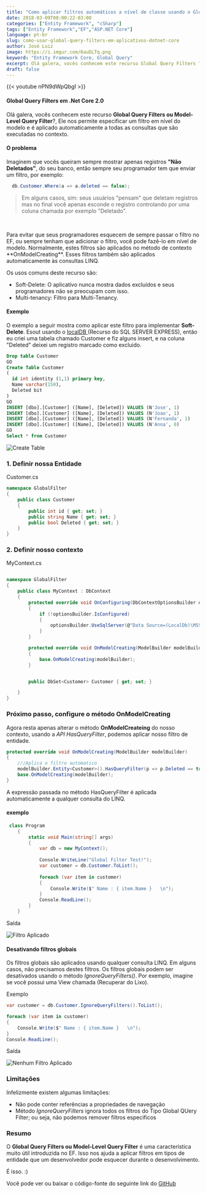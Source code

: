 ```yaml
---
title: "Como aplicar filtros automáticos a nível de classe usando o Global Query Filters"
date: 2018-03-09T08:00:22-03:00
categories: ["Entity Framework", "cSharp"]
tags: ["Entity Framework","EF","ASP.NET Core"]
language: pt-br
slug: como-usar-global-query-filters-em-aplicativos-dotnet-core
author: José Luiz
image: https://i.imgur.com/6auDLTq.png
keyword: "Entity Framework Core, Global Query"
excerpt: Olá galera, vocês conhecem este recurso Global Query Filters ?, Ele nos permite especificar um filtro em nível do modelo e é aplicado automaticamente a todas as consultas que são executadas no contexto..
draft: false
---
```


 {{< youtube nPN9dWpQbgI >}}

#### Global Query Filters em .Net Core 2.0
Olá galera, vocês conhecem este recurso **Global Query Filters ou Model-Level Query Filter**?, Ele nos permite especificar um filtro em nível do modelo e é aplicado automaticamente a todas as consultas que são executadas no contexto.


#### O problema
Imaginem que vocês queiram sempre mostrar apenas registros **"Não Deletados"**, do seu banco, então sempre seu programador tem que enviar um filtro, por exemplo:

```csharp
  db.Customer.Where(a => a.deleted == false);
```

> Em alguns casos, sim: seus usuários "pensam" que deletam registros mas no final você apenas esconde o registro controlando por uma coluna chamada por exemplo "Deletado".

 
 <br>
 <p>Para evitar que seus programadores esquecem de sempre passar o filtro no EF, ou sempre tenham que adicionar o filtro, você pode fazê-lo em nível de modelo. Normalmente, estes filtros são aplicados no método de contexto **OnModelCreating**. Esses filtros também são aplicados automaticamente às consultas LINQ.</p>

Os usos comuns deste recurso são:

* Soft-Delete: O aplicativo nunca mostra dados excluídos e seus programadores não se preocupam com isso.
* Multi-tenancy: Filtro para Multi-Tenancy.

#### Exemplo
O exemplo a seguir mostra como aplicar este filtro para implementar **Soft-Delete**. 
Esout usando o <a href="http://www.joseluiz.net/guia-para-desenvolvedores-aprenderem-a-usar-o-localdb/" target="_blank"> localDB </a> (Recurso do SQL SERVER EXPRESS), então eu criei uma tabela chamado Customer e fiz alguns insert, e na coluna "Deleted" deixei um registro marcado como excluido.

```sql
Drop table Customer
GO
Create Table Customer
(
  id int identity (1,1) primary key,
  Name varchar(150),
  Deleted bit
)
GO
INSERT [dbo].[Customer] ([Name], [Deleted]) VALUES (N'Jose', 1)  
INSERT [dbo].[Customer] ([Name], [Deleted]) VALUES (N'Joao', 1)  
INSERT [dbo].[Customer] ([Name], [Deleted]) VALUES (N'Fernanda', 1)  
INSERT [dbo].[Customer] ([Name], [Deleted]) VALUES (N'Anna', 0)  
GO
Select * from Customer
```

<img src="/images/CreateTable.png" class="img-fluid" alt="Create Table">

### 1. Definir nossa Entidade

Customer.cs
```csharp
namespace GlobalFilter
{
    public class Customer
    {
        public int id { get; set; }
        public string Name { get; set; }
        public bool Deleted { get; set; }
    }
}
```


### 2. Definir nosso contexto  

MyContext.cs

```csharp

namespace GlobalFilter
{
    public class MyContext : DbContext
    {
        protected override void OnConfiguring(DbContextOptionsBuilder optionsBuilder)
        {
            if (!optionsBuilder.IsConfigured)
            {
                optionsBuilder.UseSqlServer(@"Data Source=(LocalDb)\MSSQLLocalDB;Initial Catalog=aspnet-db;Integrated Security=SSPI;");
            }
        }

        protected override void OnModelCreating(ModelBuilder modelBuilder)
        {
            base.OnModelCreating(modelBuilder);
        }


        public DbSet<Customer> Customer { get; set; }

    }
}
```
 

### Próximo passo, configure o método OnModelCreating 
Agora resta apenas alterar o método **OnModelCreateing** do nosso contexto, usando a *API HasQueryFilter*, podemos aplicar nosso filtro de entidade.

```csharp
protected override void OnModelCreating(ModelBuilder modelBuilder)
{
    ///Aplica o filtro automatico
    modelBuilder.Entity<Customer>().HasQueryFilter(p => p.Deleted == true );
    base.OnModelCreating(modelBuilder);
}
```
 

A expressão passada no método HasQueryFilter é aplicada automaticamente a qualquer consulta do LINQ.

#### exemplo

```csharp
 class Program
    {
        static void Main(string[] args)
        {
            var db = new MyContext();
            
            Console.WriteLine("Global Filter Test!");
            var customer = db.Customer.ToList();
           
            foreach (var item in customer)
            {
                Console.Write($" Name : { item.Name }   \n");
            }
            Console.ReadLine();
        }
    }

```

Saída

<img src="/images/outputfilter.png" class="img-fluid" alt="Filtro Aplicado">


#### Desativando filtros globais
Os filtros globais são aplicados usando qualquer consulta LINQ. Em alguns casos, não precisamos destes filtros. Os filtros globais podem ser desativados usando o método *IgnoreQueryFilters()*.
Por exemplo, imagine se você possui uma View chamada (Recuperar do Lixo).

Exemplo

```csharp
var customer = db.Customer.IgnoreQueryFilters().ToList();

foreach (var item in customer)
{
    Console.Write($" Name : { item.Name }   \n");
}
Console.ReadLine();
```

Saída

<img src="/images/outputnofilter.png" class="img-fluid" alt="Nenhum Filtro Aplicado">





### Limitações
Infelizmente existem algumas limitações:

* Não pode conter referências a propriedades de navegação
* Método *IgnoreQueryFilters* ignora todos os filtros do Tipo Global QUery Filter; ou seja, não podemos remover filtros especificos

### Resumo
O **Global Query Filters ou Model-Level Query Filter** é uma característica muito útil introduzida no EF. Isso nos ajuda a aplicar filtros em tipos de entidade que um desenvolvedor pode esquecer durante o desenvolvimento.

É isso. :) 

Você pode ver ou baixar o código-fonte do seguinte link do <a href="https://github.com/shpsyte/EntityFramework/tree/master/GlobalFilter">GitHub </a>



